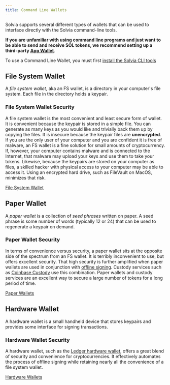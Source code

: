 ```yaml
---
title: Command Line Wallets
---
```


Solvia supports several different types of wallets that can be used to interface
directly with the Solvia command-line tools.

**If you are unfamiliar with using command line programs and just want to be able
to send and receive SOL tokens, we recommend setting up a third-party
[App Wallet](apps.md)**.

To use a Command Line Wallet, you must first [install the Solvia CLI tools](../cli/install-solvia-cli-tools.md)

## File System Wallet

A _file system wallet_, aka an FS wallet, is a directory in your computer's
file system. Each file in the directory holds a keypair.

### File System Wallet Security

A file system wallet is the most convenient and least secure form of wallet. It
is convenient because the keypair is stored in a simple file. You can generate as
many keys as you would like and trivially back them up by copying the files. It
is insecure because the keypair files are **unencrypted**. If you are the only
user of your computer and you are confident it is free of malware, an FS wallet
is a fine solution for small amounts of cryptocurrency. If, however, your
computer contains malware and is connected to the Internet, that malware may
upload your keys and use them to take your tokens. Likewise, because the
keypairs are stored on your computer as files, a skilled hacker with physical
access to your computer may be able to access it. Using an encrypted hard
drive, such as FileVault on MacOS, minimizes that risk.

[File System Wallet](file-system-wallet.md)

## Paper Wallet

A _paper wallet_ is a collection of _seed phrases_ written on paper. A seed
phrase is some number of words (typically 12 or 24) that can be used to
regenerate a keypair on demand.

### Paper Wallet Security

In terms of convenience versus security, a paper wallet sits at the opposite
side of the spectrum from an FS wallet. It is terribly inconvenient to use, but
offers excellent security. That high security is further amplified when paper
wallets are used in conjunction with
[offline signing](../offline-signing.md). Custody services such as
[Coinbase Custody](https://custody.coinbase.com/) use this combination.
Paper wallets and custody services are an excellent way to secure a large number
of tokens for a long period of time.

[Paper Wallets](paper-wallet.md)

## Hardware Wallet

A hardware wallet is a small handheld device that stores keypairs and provides
some interface for signing transactions.

### Hardware Wallet Security

A hardware wallet, such as the
[Ledger hardware wallet](https://www.ledger.com/), offers a great blend of
security and convenience for cryptocurrencies. It effectively automates the
process of offline signing while retaining nearly all the convenience of a file
system wallet.

[Hardware Wallets](hardware-wallets.md)
